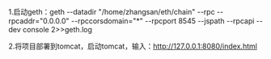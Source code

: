 1.启动geth：geth --datadir "/home/zhangsan/eth/chain" --rpc --rpcaddr="0.0.0.0" --rpccorsdomain="*" --rpcport 8545 --jspath --rpcapi --dev console 2>>geth.log

2.将项目部署到tomcat，启动tomcat，输入：http://127.0.0.1:8080/index.html